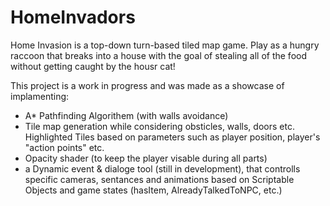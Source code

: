 # HomeInvadors
Home Invasion is a top-down turn-based tiled map game.
Play as a hungry raccoon that breaks into a house with the goal of stealing all of the food without getting caught by the housr cat!

This project is a work in progress and was made as a showcase of implamenting:
- A* Pathfinding Algorithem (with walls avoidance)
- Tile map generation while considering obsticles, walls, doors etc. Highlighted Tiles based on parameters such as player position, player's "action points" etc.
- Opacity shader (to keep the player visable during all parts) 
- a Dynamic event & dialoge tool (still in development), that controlls specific cameras, sentances and animations based on Scriptable Objects and game states (hasItem, AlreadyTalkedToNPC, etc.)
